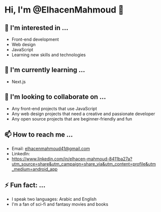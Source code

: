 # Hi, I'm @ElhacenMahmoud 👋

## 👀 I'm interested in ...
- Front-end development
- Web design
- JavaScript
- Learning new skills and technologies

## 🌱 I'm currently learning ...
- Next.js

## 💞️ I'm looking to collaborate on ...
- Any front-end projects that use JavaScript
- Any web design projects that need a creative and passionate developer
- Any open source projects that are beginner-friendly and fun

## 📫 How to reach me ...
- Email: elhacenmahmoud41@gmail.com
- LinkedIn:
- https://www.linkedin.com/in/elhacen-mahmoud-8411ba27a?utm_source=share&utm_campaign=share_via&utm_content=profile&utm_medium=android_app

## ⚡ Fun fact: ...
- I speak two languages: Arabic and English
- I'm a fan of sci-fi and fantasy movies and books


<!---
ElhacenMahmoud/ElhacenMahmoud is a ✨ special ✨ repository because its `README.md` (this file) appears on your GitHub profile.
You can click the Preview link to take a look at your changes.
--->
